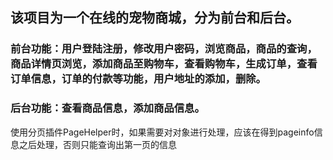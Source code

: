 ## 该项目为一个在线的宠物商城，分为前台和后台。

### 前台功能：用户登陆注册，修改用户密码，浏览商品，商品的查询，商品详情页浏览，添加商品至购物车，查看购物车，生成订单，查看订单信息，订单的付款等功能，用户地址的添加，删除。

### 后台功能：查看商品信息，添加商品信息。

使用分页插件PageHelper时，如果需要对对象进行处理，应该在得到pageinfo信息之后处理，否则只能查询出第一页的信息

